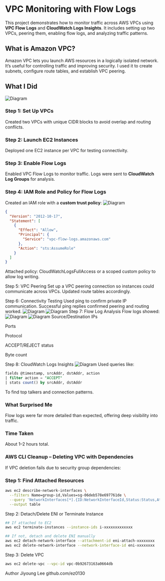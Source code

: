 #  VPC Monitoring with Flow Logs

This project demonstrates how to monitor traffic across AWS VPCs using **VPC Flow Logs** and **CloudWatch Logs Insights**. It includes setting up two VPCs, peering them, enabling flow logs, and analyzing traffic patterns.

##  What is Amazon VPC?

Amazon VPC lets you launch AWS resources in a logically isolated network. It’s useful for controlling traffic and improving security. I used it to create subnets, configure route tables, and establish VPC peering.

##  What I Did
![Diagram](image/25.png)
### Step 1: Set Up VPCs
Created two VPCs with unique CIDR blocks to avoid overlap and routing conflicts.

### Step 2: Launch EC2 Instances
Deployed one EC2 instance per VPC for testing connectivity.

### Step 3: Enable Flow Logs
Enabled VPC Flow Logs to monitor traffic. Logs were sent to **CloudWatch Log Groups** for analysis.

### Step 4: IAM Role and Policy for Flow Logs
Created an IAM role with a **custom trust policy**:
![Diagram](image/26.png)
```json
{
  "Version": "2012-10-17",
  "Statement": [
    {
      "Effect": "Allow",
      "Principal": {
        "Service": "vpc-flow-logs.amazonaws.com"
      },
      "Action": "sts:AssumeRole"
    }
  ]
}
```

Attached policy: CloudWatchLogsFullAccess or a scoped custom policy to allow log writing.

Step 5: VPC Peering
Set up a VPC peering connection so instances could communicate across VPCs. Updated route tables accordingly.

Step 6: Connectivity Testing
Used ping to confirm private IP communication.  Successful ping replies confirmed peering and routing worked.
![Diagram](image/27.png)
![Diagram](image/28.png)
Step 7: Flow Log Analysis
Flow logs showed:
![Diagram](image/29.png)
![Diagram](image/30.png)
Source/Destination IPs

Ports

Protocol

ACCEPT/REJECT status

Byte count

Step 8: CloudWatch Logs Insights
![Diagram](image/31.png)
Used queries like:
```sql
fields @timestamp, srcAddr, dstAddr, action
| filter action = "ACCEPT"
| stats count() by srcAddr, dstAddr
```
To find top talkers and connection patterns.

### What Surprised Me
Flow logs were far more detailed than expected, offering deep visibility into traffic.

### Time Taken
About 1–2 hours total.

### AWS CLI Cleanup – Deleting VPC with Dependencies
If VPC deletion fails due to security group dependencies:

### Step 1: Find Attached Resources
```bash
aws ec2 describe-network-interfaces \
  --filters Name=group-id,Values=sg-06deb578e697761de \
  --query 'NetworkInterfaces[*].{ID:NetworkInterfaceId,Status:Status,Attachment:Attachment.InstanceId}' \
  --output table
```
Step 2: Detach/Delete ENI or Terminate Instance
``` bash
## If attached to EC2
aws ec2 terminate-instances --instance-ids i-xxxxxxxxxxxxx

## If not, detach and delete ENI manually
aws ec2 detach-network-interface --attachment-id eni-attach-xxxxxxxx
aws ec2 delete-network-interface --network-interface-id eni-xxxxxxxx
```
Step 3: Delete VPC
```bash
aws ec2 delete-vpc --vpc-id vpc-0b92673163a0664db
```

Author
Jiyoung Lee
github.com/ez0130
